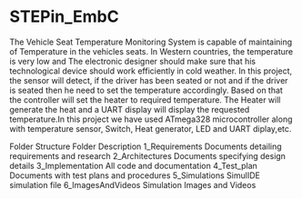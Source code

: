 # STEPin_EmbC
The Vehicle Seat Temperature Monitoring System is capable of maintaining of Temperature in the vehicles seats. In Western countries, the temperature is very low and The electronic designer should make sure that his technological device should work efficiently in cold weather. In this project, the sensor will detect, if the driver has been seated or not and if the driver is seated then he need to set the temperature accordingly. Based on that the controller will set the heater to required temperature. The Heater will generate the heat and a UART display will display the requested temperature.In this project we have used ATmega328 microcontroller along with temperature sensor, Switch, Heat generator, LED and UART diplay,etc.

Folder Structure
Folder	Description
1_Requirements	Documents detailing requirements and research
2_Architectures	Documents specifying design details
3_Implementation	All code and documentation
4_Test_plan	Documents with test plans and procedures
5_Simulations	SimulIDE simulation file
6_ImagesAndVideos	Simulation Images and Videos